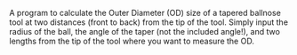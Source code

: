 A program to calculate the Outer Diameter (OD) size of a tapered ballnose tool at two distances (front to back) from the tip of the tool. Simply input the radius of the ball, the angle of the taper (not the included angle!), and two lengths from the tip of the tool where you want to measure the OD.
